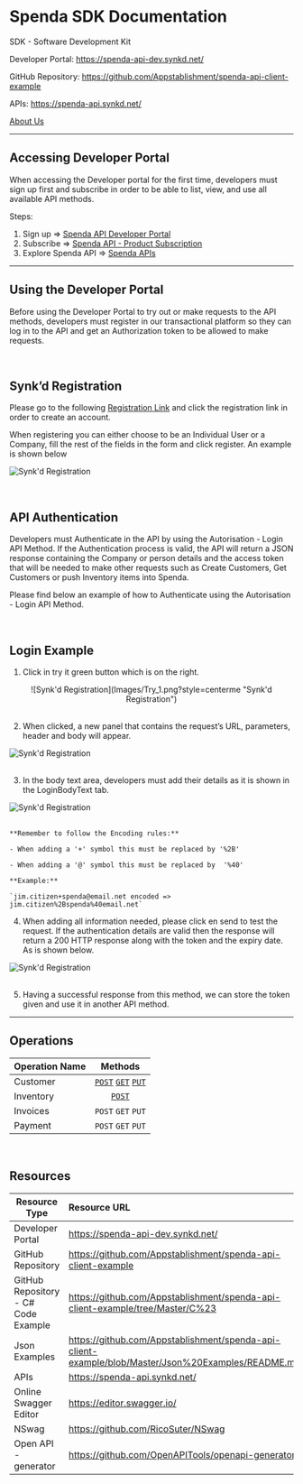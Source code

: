 # Spenda SDK Documentation
SDK - Software Development Kit

Developer Portal: https://spenda-api-dev.synkd.net/

GitHub Repository: https://github.com/Appstablishment/spenda-api-client-example 

APIs: https://spenda-api.synkd.net/

[About Us](/aboutus.md "About Us") 

---
## Accessing Developer Portal

When accessing the Developer portal for the first time, developers must sign up first and subscribe in order to be able to list, view, and use all available API methods.

Steps:
1. Sign up ⇒ [Spenda API Developer Portal](https://spenda-api-dev.synkd.net/signup "Spenda API Developer Portal") 
2. Subscribe ⇒ [Spenda API - Product Subscription](https://spenda-api.developer.azure-api.net/products "Spenda API - Product Subscription")
3. Explore Spenda API ⇒ [Spenda APIs](https://spenda-api.developer.azure-api.net/apis "Spenda APIs")    

---
## Using the Developer Portal

Before using the Developer Portal to try out or make requests to the API methods, developers must register in our transactional platform so they can log in to the API and get an Authorization token to be allowed to make requests. 

<br />

## Synk’d Registration

Please go to the following [Registration Link](https://preprodasweb.azurewebsites.net/public/login?redirect=%2Ftransaction-queue "Registration Link") and click the registration link in order to create an account.

When registering you can either choose to be an Individual User or a Company, fill the rest of the fields in the form and click register. An example is shown below

![Synk'd Registration](Images/Synkd.PNG?style=centerme "Synk'd Registration")

<br />

## API Authentication

Developers must Authenticate in the API by using the Autorisation - Login API Method. If the Authentication process is valid, the API will return a JSON response containing the Company or person details and the access token that will be needed to make other requests such as Create Customers, Get Customers or push Inventory items into Spenda.

Please find below an example of how to Authenticate using the Autorisation - Login API Method.

<br />

## Login Example

1. Click in try it green button which is on the right.
<div align="center">
   ![Synk'd Registration](Images/Try_1.png?style=centerme "Synk'd Registration")
</div>
<br />

2. When clicked, a new panel that contains the request’s  URL, parameters,  header and body will appear.

![Synk'd Registration](Images/Parameters_2.png?style=centerme "Synk'd Registration")
<br />

3. In the body text area, developers must add their details as it is shown in the LoginBodyText tab.

![Synk'd Registration](Images/BodyExample_3.png?style=centerme "Synk'd Registration")
<br />

    **Remember to follow the Encoding rules:**

    - When adding a '+' symbol this must be replaced by '%2B'

    - When adding a '@' symbol this must be replaced by  '%40'

    **Example:**

    `jim.citizen+spenda@email.net encoded => jim.citizen%2Bspenda%40email.net`

4. When adding all information needed, please click en send to test the request. If the authentication details are valid then the response will return a 200 HTTP response along with the token and the expiry date.  As is shown below.

![Synk'd Registration](Images/HttpResponse_4.png?style=centerme "Synk'd Registration")
<br />

5. Having a successful response from this method, we can store the token given and use it in another API method.

---
## Operations

| **Operation Name** | **Methods**        |
| -----------------  |:------------------:|
| Customer           | [`POST`](Json%20Examples/Customer/NewCustomerT.json "POST Request Example")  [`GET`](Json%20Examples/Customer/SynkSaveQueueResponseOfCustomerT.json "GET Response Example")  [`PUT`](Json%20Examples/Customer/NewCustomerT.json "POST Request Example")  |
| Inventory          | [`POST`](Json%20Examples/Inventory/NewInventoryItemT.json "POST Request Example") |
| Invoices           | `POST` `GET` `PUT` |
| Payment            | `POST` `GET` `PUT` |                     

<br />

## Resources

| **Resource Type**  | **Resource URL**        |
| -----------------  |:------------------------|
| Developer Portal           | https://spenda-api-dev.synkd.net/   |
| GitHub Repository          | https://github.com/Appstablishment/spenda-api-client-example  |
| GitHub Repository - C# Code Example  | https://github.com/Appstablishment/spenda-api-client-example/tree/Master/C%23 |
| Json Examples            | https://github.com/Appstablishment/spenda-api-client-example/blob/Master/Json%20Examples/README.md  |
| APIs            | https://spenda-api.synkd.net/ |
| Online Swagger Editor            | https://editor.swagger.io/ |
| NSwag           | https://github.com/RicoSuter/NSwag  |
| Open API - generator           | https://github.com/OpenAPITools/openapi-generator  |



<style>
img[src$="centerme"] {
  display:block;
  margin: 0 auto;
}
</style>

